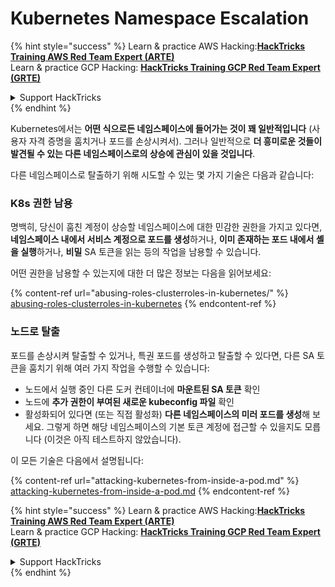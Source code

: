 # Kubernetes Namespace Escalation

{% hint style="success" %}
Learn & practice AWS Hacking:<img src="../../.gitbook/assets/image (1).png" alt="" data-size="line">[**HackTricks Training AWS Red Team Expert (ARTE)**](https://training.hacktricks.xyz/courses/arte)<img src="../../.gitbook/assets/image (1).png" alt="" data-size="line">\
Learn & practice GCP Hacking: <img src="../../.gitbook/assets/image (2).png" alt="" data-size="line">[**HackTricks Training GCP Red Team Expert (GRTE)**<img src="../../.gitbook/assets/image (2).png" alt="" data-size="line">](https://training.hacktricks.xyz/courses/grte)

<details>

<summary>Support HackTricks</summary>

* Check the [**subscription plans**](https://github.com/sponsors/carlospolop)!
* **Join the** 💬 [**Discord group**](https://discord.gg/hRep4RUj7f) or the [**telegram group**](https://t.me/peass) or **follow** us on **Twitter** 🐦 [**@hacktricks\_live**](https://twitter.com/hacktricks\_live)**.**
* **Share hacking tricks by submitting PRs to the** [**HackTricks**](https://github.com/carlospolop/hacktricks) and [**HackTricks Cloud**](https://github.com/carlospolop/hacktricks-cloud) github repos.

</details>
{% endhint %}

Kubernetes에서는 **어떤 식으로든 네임스페이스에 들어가는 것이 꽤 일반적입니다** (사용자 자격 증명을 훔치거나 포드를 손상시켜서). 그러나 일반적으로 **더 흥미로운 것들이 발견될 수 있는 다른 네임스페이스로의 상승에 관심이 있을 것입니다**.

다른 네임스페이스로 탈출하기 위해 시도할 수 있는 몇 가지 기술은 다음과 같습니다:

### K8s 권한 남용

명백히, 당신이 훔친 계정이 상승할 네임스페이스에 대한 민감한 권한을 가지고 있다면, **네임스페이스 내에서 서비스 계정으로 포드를 생성**하거나, **이미 존재하는 포드 내에서 셸을 실행**하거나, **비밀** SA 토큰을 읽는 등의 작업을 남용할 수 있습니다.

어떤 권한을 남용할 수 있는지에 대한 더 많은 정보는 다음을 읽어보세요:

{% content-ref url="abusing-roles-clusterroles-in-kubernetes/" %}
[abusing-roles-clusterroles-in-kubernetes](abusing-roles-clusterroles-in-kubernetes/)
{% endcontent-ref %}

### 노드로 탈출

포드를 손상시켜 탈출할 수 있거나, 특권 포드를 생성하고 탈출할 수 있다면, 다른 SA 토큰을 훔치기 위해 여러 가지 작업을 수행할 수 있습니다:

* 노드에서 실행 중인 다른 도커 컨테이너에 **마운트된 SA 토큰** 확인
* 노드에 **추가 권한이 부여된 새로운 kubeconfig 파일** 확인
* 활성화되어 있다면 (또는 직접 활성화) **다른 네임스페이스의 미러 포드를 생성**해 보세요. 그렇게 하면 해당 네임스페이스의 기본 토큰 계정에 접근할 수 있을지도 모릅니다 (이것은 아직 테스트하지 않았습니다).

이 모든 기술은 다음에서 설명됩니다:

{% content-ref url="attacking-kubernetes-from-inside-a-pod.md" %}
[attacking-kubernetes-from-inside-a-pod.md](attacking-kubernetes-from-inside-a-pod.md)
{% endcontent-ref %}

{% hint style="success" %}
Learn & practice AWS Hacking:<img src="../../.gitbook/assets/image (1).png" alt="" data-size="line">[**HackTricks Training AWS Red Team Expert (ARTE)**](https://training.hacktricks.xyz/courses/arte)<img src="../../.gitbook/assets/image (1).png" alt="" data-size="line">\
Learn & practice GCP Hacking: <img src="../../.gitbook/assets/image (2).png" alt="" data-size="line">[**HackTricks Training GCP Red Team Expert (GRTE)**<img src="../../.gitbook/assets/image (2).png" alt="" data-size="line">](https://training.hacktricks.xyz/courses/grte)

<details>

<summary>Support HackTricks</summary>

* Check the [**subscription plans**](https://github.com/sponsors/carlospolop)!
* **Join the** 💬 [**Discord group**](https://discord.gg/hRep4RUj7f) or the [**telegram group**](https://t.me/peass) or **follow** us on **Twitter** 🐦 [**@hacktricks\_live**](https://twitter.com/hacktricks\_live)**.**
* **Share hacking tricks by submitting PRs to the** [**HackTricks**](https://github.com/carlospolop/hacktricks) and [**HackTricks Cloud**](https://github.com/carlospolop/hacktricks-cloud) github repos.

</details>
{% endhint %}
